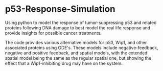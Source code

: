 # p53-Response-Simulation
Using python to model the response of tumor-suppressing p53 and related proteins following DNA damage to best model the real life response and provide insights for possible cancer treatments.  

The code provides various alternative models for p53, Wip1, and other associated proteins using ODE's. These models include negative-feedback, negative and positive feedback, and spatial models, with the extended spatial model being the same as the regular spatial one, but showing the effect that a Wip1-inhibiting drug may have on the system. 


